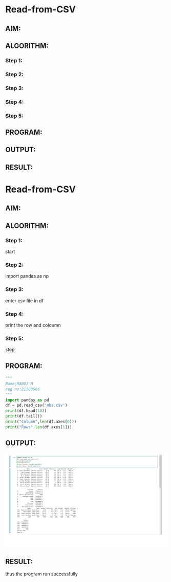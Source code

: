 # Read-from-CSV

## AIM:

## ALGORITHM:
### Step 1:
### Step 2:
### Step 3:
### Step 4:
### Step 5:

## PROGRAM:

## OUTPUT:

## RESULT:
# Read-from-CSV

## AIM:

## ALGORITHM:
### Step 1: 
start
### Step 2:
import pandas as np
### Step 3:
enter csv file in df
### Step 4:
print the row and coloumn
### Step 5:
stop

## PROGRAM:
~~~ python
"""
Name:MANOJ M
reg no:21500566
"""
import pandas as pd
df = pd.read_csv('nba.csv')
print(df.head(10))
print(df.tail())
print("Column",len(df.axes[0]))
print("Rows",len(df.axes[1]))
~~~
## OUTPUT:
![](s21.png)

## RESULT:
thus the program run successfully
